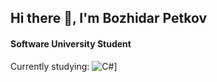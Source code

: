 ## Hi there 👋, I'm Bozhidar Petkov
#### Software University Student
Currently studying:
![C#](https://www.google.com/url?sa=i&url=https%3A%2F%2Ficonduck.com%2Ficons%2F27153%2Fc-sharp-c&psig=AOvVaw2GX_P6BkuWWnpyFnP5iZd1&ust=1692011116039000&source=images&cd=vfe&opi=89978449&ved=0CBEQjRxqFwoTCOj_9N2-2YADFQAAAAAdAAAAABAF)]
